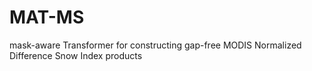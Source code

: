 # MAT-MS
mask-aware Transformer for constructing gap-free MODIS Normalized Difference Snow Index products
